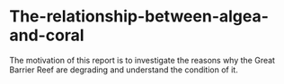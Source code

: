 # The-relationship-between-algea-and-coral
The motivation of this report is to investigate the reasons why the Great Barrier Reef are degrading and understand the condition of it.
